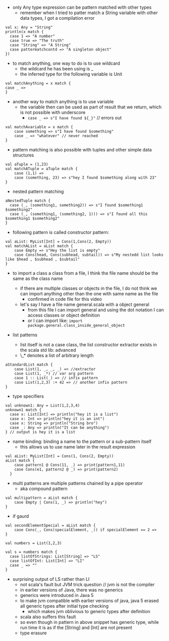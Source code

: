 - only Any type expression can be pattern matched with other types
	- remember when I tried to patter match a String variable with other data types, I got a compilation error
```
val x: Any = "String"  
println(x match {  
  case 1 => "A number"  
  case true => "The truth"  
  case "String" => "A String"  
  case pattermatchcontd => "A singleton object"  
})
```
- to match anything, one way to do is to use wildcard
	- the wildcard he has been using is \_
	- the inferred type for the following variable is Unit
```
val matchAnything = x match {
case _ => 
}
```
- another way to match anything is to use variable
	- the variable then can be used as part of result that we return, which is not possible with underscore
		- `case _ => s"I have found ${_}"` // errors out
```
val matchAvariable = x match {
	case something => s"I have found $something"
	case _ => "whatever" // never reached
}
```
- pattern matching is also possible with tuples and other simple data structures
```
val aTuple = (1,23)
val matchATuple = aTuple match {
	case (1,1) => 
	case (something, 23) => s"hey I found $something along with 23"
}
```
- nested pattern matching
```
aNestedTuple match {  
  case (_, (something1, something2)) => s"I found $something1 $something2"  
  case (_, (something1, (something2, 1))) => s"I found all this $something1 $something2"  
}
```
- following pattern is called constructor pattern:
```
val aList: MyList[Int] = Cons(1,Cons(2, Empty))
val matchAList = aList match {
	case Empty => s"Hey the list is empty"
	case Cons(head, Cons(subhead, subtail)) => s"My nestedd list looks like $head , $subhead , $subtail"
}
```
- to import a class a class from a file, I think the file name should be the same as the class name
	- if there are multiple classes or objects in the file, I do not think we can import anything other than the one with same name as the file
		- confirmed in code file for this video
	- let's say I have a file name general.scala with a object general
		- from this file I can import general and using the dot notation I can access classes or object definition
		- or I can import like: `import package.general.class_inside_general_object`

- list patterns
	- list itself is not a case class, the list constructor extractor exists in the scala std lib: advanced
	- \\\_\* denotes a list of arbitrary length


```
aStandardList match {
	case List(1, _, _, _) => //extractor
	case List(1, _*) // var arg pattern
	case 1 :: List(_) => // infix pattern
	case List(1,2,3) :+ 42 => // another infix pattern
}
```

- type specifiers

```
val unknown1: Any = List(1,2,3,4)
unknown1 match {  
  case x: List[Int] => println("hey it is a list")  
  case x: Int => println("hey it is an int")  
  case x: String => println("String bro")  
  case _: Any => println("It can be anything")  
} // output is hey it is a list
```

- name binding: binding a name to the pattern or a sub-pattern itself
	- this allows us to use name later in the result expression
```
val aList: MyList[Int] = Cons(1, Cons(2, Empty))  
aList match {  
    case pattern1 @ Cons(11, _) => print(pattern1,11)  
    case Cons(e1, pattern2 @ _) => print(pattern2)  
  }
```
- multi patterns are multiple patterns chained by a pipe operator
	- aka compound pattern
```
val multipattern = aList match {
	case Empty | Cons(1, _) => println("hey")
}
```

- if gaurd

```
val secondElementSpecial = aList match {
	case Cons(_, Cons(specialElement, _)) if specialElement == 2 =>
}
```

```
val numbers = List(1,2,3)  
  
val s = numbers match {  
  case listOfStrings: List[String] => "LS"  
  case listOfInt: List[Int] => "LI"  
  case _ => ""  
}
```
- surprising output of LS rather than LI
	- not scala's fault but JVM trick question // jvm is not the compiler
	- in earlier versions of Java, there was no generics
	- generics were introduced in Java 5
	- to make jvm compatible with earlier versions of java, java 5 erased all generic types after initial type checking
		- which makes jvm oblivious to generic types after definition
	- scala also suffers this fault
	- so even though in pattern in above snippet has generic type, while run time it is as if the [String] and [Int] are not present
	- type erasure